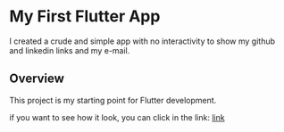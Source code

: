 # My First Flutter App

I created a crude and simple app with no interactivity to show my github and linkedin links and my e-mail. 

## Overview

This project is my starting point for Flutter development.

if you want to see how it look, you can click in the link: [link](https://raw.githubusercontent.com/HelmoFilho/my_first_flutter_app/main/Overview.jpg)

